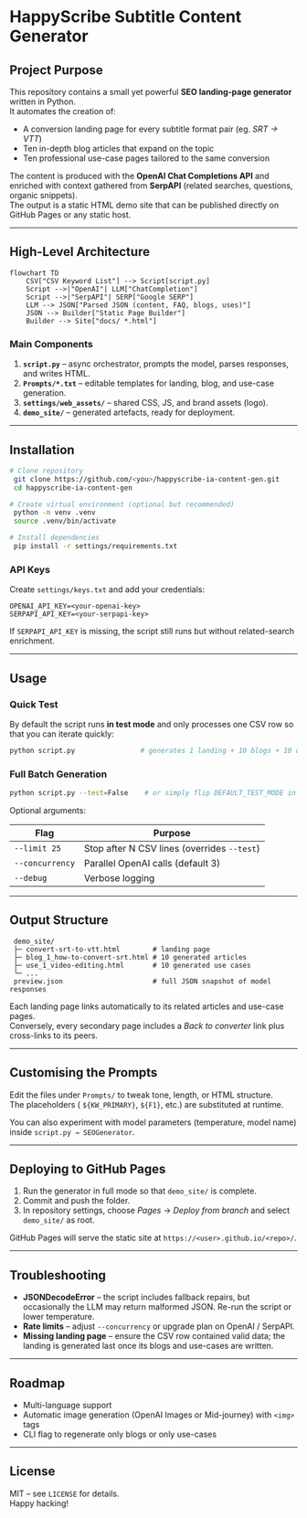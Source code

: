 # HappyScribe Subtitle Content Generator

## Project Purpose

This repository contains a small yet powerful **SEO landing-page generator** written in Python.  
It automates the creation of:

* A conversion landing page for every subtitle format pair (eg. *SRT → VTT*)
* Ten in-depth blog articles that expand on the topic
* Ten professional use-case pages tailored to the same conversion

The content is produced with the **OpenAI Chat Completions API** and enriched with context gathered from **SerpAPI** (related searches, questions, organic snippets).  
The output is a static HTML demo site that can be published directly on GitHub Pages or any static host.

---

## High-Level Architecture

```mermaid
flowchart TD
    CSV["CSV Keyword List"] --> Script[script.py]
    Script -->|"OpenAI"| LLM["ChatCompletion"]
    Script -->|"SerpAPI"| SERP["Google SERP"]
    LLM --> JSON["Parsed JSON (content, FAQ, blogs, uses)"]
    JSON --> Builder["Static Page Builder"]
    Builder --> Site["docs/ *.html"]
```

### Main Components

1. **`script.py`** – async orchestrator, prompts the model, parses responses, and writes HTML.  
2. **`Prompts/*.txt`** – editable templates for landing, blog, and use-case generation.  
3. **`settings/web_assets/`** – shared CSS, JS, and brand assets (logo).  
4. **`demo_site/`** – generated artefacts, ready for deployment.

---

## Installation

```bash
# Clone repository
 git clone https://github.com/<you>/happyscribe-ia-content-gen.git
 cd happyscribe-ia-content-gen

# Create virtual environment (optional but recommended)
 python -m venv .venv
 source .venv/bin/activate

# Install dependencies
 pip install -r settings/requirements.txt
```

### API Keys

Create `settings/keys.txt` and add your credentials:

```
OPENAI_API_KEY=<your-openai-key>
SERPAPI_API_KEY=<your-serpapi-key>
```

If `SERPAPI_API_KEY` is missing, the script still runs but without related-search enrichment.

---

## Usage

### Quick Test

By default the script runs **in test mode** and only processes one CSV row so that you can iterate quickly:

```bash
python script.py                # generates 1 landing + 10 blogs + 10 use cases
```

### Full Batch Generation

```bash
python script.py --test=False    # or simply flip DEFAULT_TEST_MODE in script.py
```

Optional arguments:

| Flag            | Purpose                                   |
|-----------------|-------------------------------------------|
| `--limit 25`    | Stop after N CSV lines (overrides `--test`)|
| `--concurrency` | Parallel OpenAI calls (default 3)         |
| `--debug`       | Verbose logging                           |

---

## Output Structure

```
 demo_site/
 ├─ convert-srt-to-vtt.html        # landing page
 ├─ blog_1_how-to-convert-srt.html # 10 generated articles
 ├─ use_1_video-editing.html       # 10 generated use cases
 └─ ...
 preview.json                      # full JSON snapshot of model responses
```

Each landing page links automatically to its related articles and use-case pages.  
Conversely, every secondary page includes a *Back to converter* link plus cross-links to its peers.

---

## Customising the Prompts

Edit the files under `Prompts/` to tweak tone, length, or HTML structure.  
The placeholders ( `${KW_PRIMARY}`, `${F1}`, etc.) are substituted at runtime.

You can also experiment with model parameters (temperature, model name) inside `script.py → SEOGenerator`.

---

## Deploying to GitHub Pages

1. Run the generator in full mode so that `demo_site/` is complete.  
2. Commit and push the folder.  
3. In repository settings, choose *Pages* → *Deploy from branch* and select `demo_site/` as root.

GitHub Pages will serve the static site at `https://<user>.github.io/<repo>/`.

---

## Troubleshooting

* **JSONDecodeError** – the script includes fallback repairs, but occasionally the LLM may return malformed JSON. Re-run the script or lower temperature.
* **Rate limits** – adjust `--concurrency` or upgrade plan on OpenAI / SerpAPI.
* **Missing landing page** – ensure the CSV row contained valid data; the landing is generated last once its blogs and use-cases are written.

---

## Roadmap

* Multi-language support
* Automatic image generation (OpenAI Images or Mid-journey) with `<img>` tags
* CLI flag to regenerate only blogs or only use-cases

---

## License

MIT – see `LICENSE` for details.  
Happy hacking! 